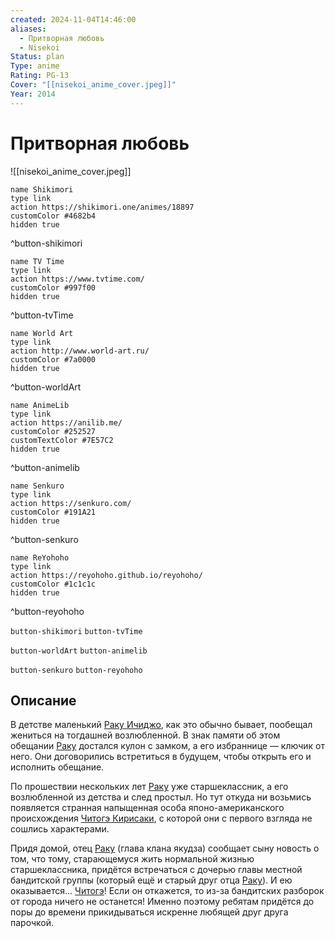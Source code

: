 ```yaml
---
created: 2024-11-04T14:46:00
aliases:
  - Притворная любовь
  - Nisekoi
Status: plan
Type: anime
Rating: PG-13
Cover: "[[nisekoi_anime_cover.jpeg]]"
Year: 2014
---
```


# Притворная любовь

![[nisekoi_anime_cover.jpeg]]

```button
name Shikimori
type link
action https://shikimori.one/animes/18897
customColor #4682b4
hidden true
```
^button-shikimori

```button
name TV Time
type link
action https://www.tvtime.com/
customColor #997f00
hidden true
```
^button-tvTime

```button
name World Art
type link
action http://www.world-art.ru/
customColor #7a0000
hidden true
```
^button-worldArt

```button
name AnimeLib
type link
action https://anilib.me/
customColor #252527
customTextColor #7E57C2
hidden true
```
^button-animelib

```button
name Senkuro
type link
action https://senkuro.com/
customColor #191A21
hidden true
```
^button-senkuro

```button
name ReYohoho
type link
action https://reyohoho.github.io/reyohoho/
customColor #1c1c1c
hidden true
```
^button-reyohoho

`button-shikimori` `button-tvTime`

`button-worldArt` `button-animelib`

`button-senkuro` `button-reyohoho`

## Описание

В детстве маленький [Раку Ичиджо](https://shikimori.one/characters/48393-raku-ichijou), как это обычно бывает, пообещал жениться на тогдашней возлюбленной. В знак памяти об этом обещании [Раку](https://shikimori.one/characters/48393-raku-ichijou) достался кулон с замком, а его избраннице — ключик от него. Они договорились встретиться в будущем, чтобы открыть его и исполнить обещание.

По прошествии нескольких лет [Раку](https://shikimori.one/characters/48393-raku-ichijou) уже старшеклассник, а его возлюбленной из детства и след простыл. Но тут откуда ни возьмись появляется странная напыщенная особа японо-американского происхождения [Читогэ Кирисаки](https://shikimori.one/characters/z48391-chitoge-kirisaki), с которой они с первого взгляда не сошлись характерами.

Придя домой, отец [Раку](https://shikimori.one/characters/48393-raku-ichijou) (глава клана якудза) сообщает сыну новость о том, что тому, старающемуся жить нормальной жизнью старшеклассника, придётся встречаться с дочерью главы местной бандитской группы (который ещё и старый друг отца [Раку](https://shikimori.one/characters/48393-raku-ichijou)). И ею оказывается... [Читогэ](https://shikimori.one/characters/z48391-chitoge-kirisaki)! Если он откажется, то из-за бандитских разборок от города ничего не останется! Именно поэтому ребятам придётся до поры до времени прикидываться искренне любящей друг друга парочкой.
